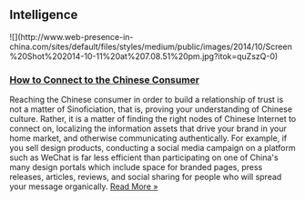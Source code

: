 ## Intelligence
 <div class="intelligence-items"> <article class="intelligence-item"> ![](http://www.web-presence-in-china.com/sites/default/files/styles/medium/public/images/2014/10/Screen%20Shot%202014-10-11%20at%207.08.51%20pm.jpg?itok=quZszQ-0) <div class="intelligence-item-content"> 

### [How to Connect to the Chinese Consumer](http://www.chinadigitalreview.com/building-a-relationship-with-the-new-connected-chinese-consumer/ "How to Connect to the Chinese Consumer")

Reaching the Chinese consumer in order to build a relationship of trust is not a matter of Sinoficiation, that is, proving your understanding of Chinese culture. Rather, it is a matter of finding the right nodes of Chinese Internet to connect on, localizing the information assets that drive your brand in your home market, and otherwise communicating authentically. For example, if you sell design products, conducting a social media campaign on a platform such as WeChat is far less efficient than participating on one of China&apos;s many design portals which include space for branded pages, press releases, articles, reviews, and social sharing for people who will spread your message organically.
 [Read More &#xBB;](http://www.chinadigitalreview.com/building-a-relationship-with-the-new-connected-chinese-consumer/ "How to Connect to the Chinese Consumer") </div> </article> </div>